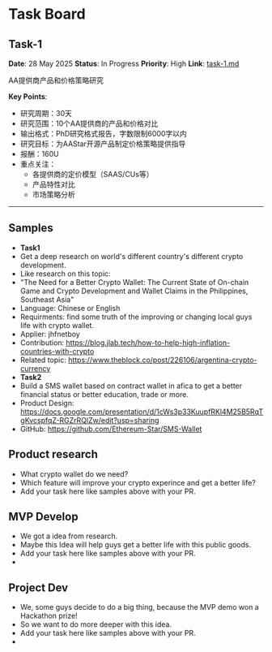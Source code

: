 # Task Board

## Task-1
**Date**: 28 May 2025
**Status**: In Progress
**Priority**: High
**Link**: [task-1.md](/tasks/task-1.md)

AA提供商产品和价格策略研究

**Key Points**:
- 研究周期：30天
- 研究范围：10个AA提供商的产品和价格对比
- 输出格式：PhD研究格式报告，字数限制6000字以内
- 研究目标：为AAStar开源产品制定价格策略提供指导
- 报酬：160U
- 重点关注：
  * 各提供商的定价模型（SAAS/CUs等）
  * 产品特性对比
  * 市场策略分析

---


## Samples
+ **Task1**
+ Get a deep research on world's different country's different crypto development.
+ Like research on this topic:
+ "The Need for a Better Crypto Wallet: The Current State of On-chain Game and Crypto Development and Wallet Claims in the Philippines, Southeast Asia"
+ Language: Chinese or English
+ Requirments: find some truth of the improving or changing local guys life with crypto wallet.
+ Applier: jhfnetboy
+ Contribution: https://blog.jlab.tech/how-to-help-high-inflation-countries-with-crypto
+ Related topic: https://www.theblock.co/post/226106/argentina-crypto-currency
+ **Task2**
+ Build a SMS wallet based on contract wallet in afica to get a better financial status or better education, trade or more.
+ Product Design: https://docs.google.com/presentation/d/1cWs3p33KuupfRKl4M25B5RqTgKvcspfqZ-RGZrRQlZw/edit?usp=sharing
+ GitHub: https://github.com/Ethereum-Star/SMS-Wallet

## Product research
+ What crypto wallet do we need?
+ Which feature will improve your crypto experince and get a better life?
+ Add your task here like samples above with your PR.


## MVP Develop
+ We got a idea from research.
+ Maybe this Idea will help guys get a better life with this public goods.
+ Add your task here like samples above with your PR.
+ 

## Project Dev
+ We, some guys decide to do a big thing, because the MVP demo won a Hackathon prize!
+ So we want to do more deeper with this idea.
+ Add your task here like samples above with your PR.
+ 